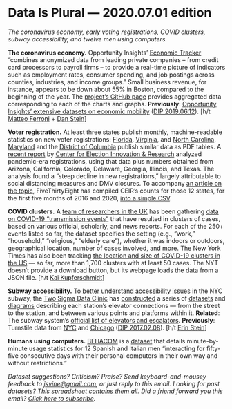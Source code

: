 Data Is Plural — 2020.07.01 edition
===================================

*The coronavirus economy, early voting registrations, COVID clusters, subway accessibility, and twelve men using computers.*


__The coronavirus economy.__ Opportunity Insights’ [Economic Tracker](https://tracktherecovery.org/) “combines anonymized data from leading private companies – from credit card processors to payroll firms – to provide a real-time picture of indicators such as employment rates, consumer spending, and job postings across counties, industries, and income groups.” Small business revenue, for instance, appears to be down about 55% in Boston, compared to the beginning of the year. The [project’s GitHub page](https://github.com/Opportunitylab/EconomicTracker) provides aggregated data corresponding to each of the charts and graphs. __Previously__: [Opportunity Insights’ extensive datasets on economic mobility](https://opportunityinsights.org/data/) ([DIP 2019.06.12](https://www.data-is-plural.com/archive/2019-06-12-edition)). [h/t [Matteo Ferroni](https://twitter.com/matteoferroni93/status/1273312600793714689) + [Dan Stein](https://twitter.com/DanStein_econ/status/1273301012091035648)]


__Voter registration.__ At least three states publish monthly, machine-readable statistics on new voter registrations: [Florida](https://dos.myflorida.com/elections/data-statistics/voter-registration-statistics/voter-registration-reportsxlsx/), [Virginia](https://www.elections.virginia.gov/resultsreports/registration-statistics/), and [North Carolina](https://dl.ncsbe.gov/?prefix=data/voterstats/). [Maryland](https://elections.maryland.gov/voter_registration/stats.html) and the [District of Columbia](https://www.dcboe.org/Data-Resources-Forms/Voter-Registration-Stats) publish similar data as PDF tables. A [recent report](https://electioninnovation.org/new-voter-registrations-in-2020/) by [Center for Election Innovation & Research](https://electioninnovation.org/) analyzed pandemic-era registrations, using that data plus numbers obtained from Arizona, California, Colorado, Delaware, Georgia, Illinois, and Texas. The analysis found a “steep decline in new registrations,” largely attributable to social distancing measures and DMV closures. To accompany [an article on the topic](https://fivethirtyeight.com/features/voter-registrations-are-way-way-down-during-the-pandemic/), FiveThirtyEight has compiled CEIR’s counts for those 12 states, for the first five months of 2016 and 2020, [into a simple CSV](https://github.com/fivethirtyeight/data/tree/master/voter-registration).


__COVID clusters.__ A [team of researchers in the UK](https://wellcomeopenresearch.org/articles/5-83) has been gathering [data on COVID-19 “transmission events”](https://docs.google.com/spreadsheets/d/16wtnHe4hM6I7TFHXVpLXY8R4GAUzAJ-7NWbKIVvsVuA/edit) that have resulted in clusters of cases, based on various official, scholarly, and news reports. For each of the 250+ events listed so far, the dataset specifies the setting (e.g., “work,” “household,” “religious,” “elderly care”), whether it was indoors or outdoors, geographical location, number of cases involved, and more. The New York Times has also been tracking [the location and size of COVID-19 clusters in the US](https://www.nytimes.com/interactive/2020/us/coronavirus-us-cases.html#clusters) — so far, more than 1,700 clusters with at least 50 cases. The NYT doesn’t provide a download button, but its webpage loads the data from a JSON file. [h/t [Kai Kupferschmidt](https://www.sciencemag.org/news/2020/05/why-do-some-covid-19-patients-infect-many-others-whereas-most-don-t-spread-virus-all)]


__Subway accessibility.__ [To better understand accessibility issues](https://medium.com/dataclinic/open-tools-to-analyze-accessibility-within-the-nyc-subway-system-383fb111b4ad) in the NYC subway, the [Two Sigma Data Clinic](https://dataclinic.twosigma.com/) has [constructed](https://github.com/tsdataclinic/mta) a series of [datasets](https://github.com/tsdataclinic/mta/tree/master/data/processed/stationgraph) and [diagrams](https://github.com/tsdataclinic/mta/tree/master/figures/elevator_maps) describing each station’s elevator connections — from the street to the station, and between various points and platforms within it. __Related__: The subway system’s [official list of elevators and escalators](http://advisory.mtanyct.info/eedevwebsvc/allequipments.aspx). __Previously__: Turnstile data from [NYC](http://web.mta.info/developers/turnstile.html) and [Chicago](https://data.cityofchicago.org/Transportation/CTA-Ridership-L-Station-Entries-Daily-Totals/5neh-572f) ([DIP 2017.02.08](https://www.data-is-plural.com/archive/2017-02-08-edition)). [h/t [Erin Stein](https://twitter.com/eeeestein/status/1271539959632211971)]


__Humans using computers.__ [BEHACOM](https://www.sciencedirect.com/science/article/pii/S2352340920306612) is a [dataset](https://data.mendeley.com/datasets/cg4br62535/2) that details minute-by-minute usage statistics for 12 Spanish and Italian men “interacting for fifty-five consecutive days with their personal computers in their own way and without restrictions.”


*Dataset suggestions? Criticism? Praise? Send keyboard-and-mousey feedback to jsvine@gmail.com, or just reply to this email. Looking for past datasets? [This spreadsheet contains them all](https://docs.google.com/spreadsheets/d/1wZhPLMCHKJvwOkP4juclhjFgqIY8fQFMemwKL2c64vk). Did a friend forward you this email? [Click here to subscribe](https://tinyletter.com/data-is-plural).*